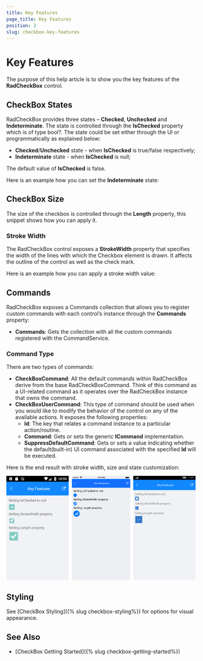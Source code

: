 ```yaml
---
title: Key Features
page_title: Key Features
position: 2
slug: checkbox-key-features
---
```


# Key Features

The purpose of this help article is to show you the key features of the **RadCheckBox** control. 



## CheckBox States

RadCheckBox provides three states – **Checked**, **Unchecked** and **Indeterminate**. The state is controlled through the **IsChecked** property which is of type bool?. The state could be set either through the UI or programmatically as explained below:

* **Checked**/**Unchecked** state - when **IsChecked** is true/false respectively;
* **Indeterminate** state - when **IsChecked** is null;

The default value of **IsChecked** is false.

Here is an example how you can set the **Indeterminate** state:

<snippet id='checkbox-key-features-ischeckednull-xaml'/>

## CheckBox Size

The size of the checkbox is controlled through the **Length** property, this snippet shows how you can apply it.

<snippet id='checkbox-key-features-length-xaml'/>

### Stroke Width

The RadCheckBox control exposes a **StrokeWidth** property that specifies the width of the lines with which the Checkbox element is drawn. It affects the outline of the control as well as the check mark.

Here is an example how you can apply a stroke width value:

<snippet id='checkbox-key-features-strokewidth-xaml'/>

## Commands

RadCheckBox exposes a Commands collection that allows you to register custom commands with each control’s instance through the **Commands** property:

* **Commands**: Gets the collection with all the custom commands registered with the CommandService.

### Command Type

There are two types of commands:

* **CheckBoxCommand**: All the default commands within RadCheckBox derive from the base RadCheckBoxCommand. Think of this command as a UI-related command as it operates over the RadCheckBox instance that owns the command.
* **CheckBoxUserCommand**: This type of command should be used when you would like to modify the behavior of the control on any of the available actions. It exposes the following properties:
	* **Id**: The key that relates a command instance to a particular action/routine.
	* **Command**: Gets or sets the generic **ICommand** implementation.
	* **SuppressDefaultCommand**: Gets or sets a value indicating whether the default(built-in) UI command associated with the specified **Id** will be executed.

Here is the end result with stroke width, size and state customization:

![CheckBox Key Feature Example](images/checkbox-features.png)

## Styling

 See [CheckBox Styling]({% slug checkbox-styling%}) for options for visual appearance.

## See Also

- [CheckBox Getting Started]({% slug checkbox-getting-started%})
